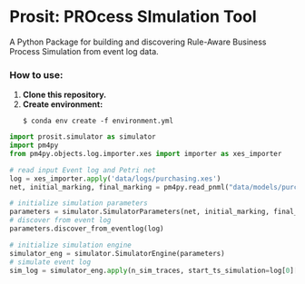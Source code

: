 # Prosit: PROcess SImulation Tool

A Python Package for building and discovering Rule-Aware Business Process Simulation from event log data.


### How to use:

<ol>
    <li>
        <strong>Clone this repository.</strong>
    </li>
    <li>
        <strong>Create environment:</strong>
        <pre><code>$ conda env create -f environment.yml</code></pre>
    </li>
</ol>


```python
import prosit.simulator as simulator
import pm4py
from pm4py.objects.log.importer.xes import importer as xes_importer

# read input Event log and Petri net
log = xes_importer.apply('data/logs/purchasing.xes')
net, initial_marking, final_marking = pm4py.read_pnml("data/models/purchasing.pnml")

# initialize simulation parameters
parameters = simulator.SimulatorParameters(net, initial_marking, final_marking)
# discover from event log
parameters.discover_from_eventlog(log)

# initialize simulation engine
simulator_eng = simulator.SimulatorEngine(parameters)
# simulate event log
sim_log = simulator_eng.apply(n_sim_traces, start_ts_simulation=log[0][0]['start:timestamp'])
```
